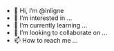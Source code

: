 - 👋 Hi, I’m @inligne
- 👀 I’m interested in ...
- 🌱 I’m currently learning ...
- 💞️ I’m looking to collaborate on ...
- 📫 How to reach me ...

<!---
inligne/inligne is a ✨ special ✨ repository because its `README.md` (this file) appears on your GitHub profile.
You can click the Preview link to take a look at your changes.
--->
